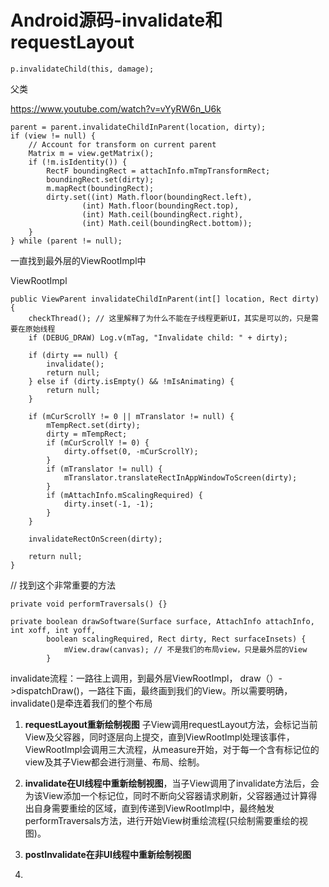 # Android源码-invalidate和requestLayout

```
p.invalidateChild(this, damage);
```

父类 

https://www.youtube.com/watch?v=vYyRW6n_U6k

```
parent = parent.invalidateChildInParent(location, dirty);
if (view != null) {
    // Account for transform on current parent
    Matrix m = view.getMatrix();
    if (!m.isIdentity()) {
        RectF boundingRect = attachInfo.mTmpTransformRect;
        boundingRect.set(dirty);
        m.mapRect(boundingRect);
        dirty.set((int) Math.floor(boundingRect.left),
                (int) Math.floor(boundingRect.top),
                (int) Math.ceil(boundingRect.right),
                (int) Math.ceil(boundingRect.bottom));
    }
} while (parent != null);
```

一直找到最外层的ViewRootImpl中

ViewRootImpl

```
public ViewParent invalidateChildInParent(int[] location, Rect dirty) {
    checkThread(); // 这里解释了为什么不能在子线程更新UI，其实是可以的，只是需要在原始线程
    if (DEBUG_DRAW) Log.v(mTag, "Invalidate child: " + dirty);

    if (dirty == null) {
        invalidate();
        return null;
    } else if (dirty.isEmpty() && !mIsAnimating) {
        return null;
    }

    if (mCurScrollY != 0 || mTranslator != null) {
        mTempRect.set(dirty);
        dirty = mTempRect;
        if (mCurScrollY != 0) {
            dirty.offset(0, -mCurScrollY);
        }
        if (mTranslator != null) {
            mTranslator.translateRectInAppWindowToScreen(dirty);
        }
        if (mAttachInfo.mScalingRequired) {
            dirty.inset(-1, -1);
        }
    }

    invalidateRectOnScreen(dirty);

    return null;
}
```



// 找到这个非常重要的方法

```
private void performTraversals() {}
```



```
private boolean drawSoftware(Surface surface, AttachInfo attachInfo, int xoff, int yoff,
        boolean scalingRequired, Rect dirty, Rect surfaceInsets) {
        	mView.draw(canvas); // 不是我们的布局view，只是最外层的View
        }
```



invalidate流程：一路往上调用，到最外层ViewRootImpl， draw（）->dispatchDraw()，一路往下画，最终画到我们的View。所以需要明确，invalidate()是牵连着我们的整个布局



1. **requestLayout重新绘制视图** 子View调用requestLayout方法，会标记当前View及父容器，同时逐层向上提交，直到ViewRootImpl处理该事件，ViewRootImpl会调用三大流程，从measure开始，对于每一个含有标记位的view及其子View都会进行测量、布局、绘制。

2. **invalidate在UI线程中重新绘制视图**，当子View调用了invalidate方法后，会为该View添加一个标记位，同时不断向父容器请求刷新，父容器通过计算得出自身需要重绘的区域，直到传递到ViewRootImpl中，最终触发performTraversals方法，进行开始View树重绘流程(只绘制需要重绘的视图)。
2. **postInvalidate在非UI线程中重新绘制视图**
2. 
